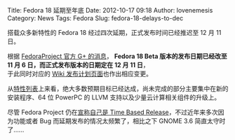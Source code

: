 Title: Fedora 18 延期至年底
Date: 2012-10-17 09:18
Author: lovenemesis
Category: News
Tags: Fedora
Slug: fedora-18-delays-to-dec

搭载众多新特性的 Fedora 18 经过四次延期，正式发布时间已经推迟至 12 月 11
日。

根据 [FedoraProject 官方 G+
的消息](https://plus.google.com/u/0/112917221531140868607/posts/CapS7cYMWmV)，
**Fedora 18 Beta 版本的发布日期已经改至 11 月 6
日，而正式发布版本的日期定在 12 月 11 日**，  
于此同时对应的 [Wiki
发布计划页面](https://fedoraproject.org/wiki/Releases/18/Schedule?rd=Releases/18)也作出相应变更。

从[特性列表](http://fedoraproject.org/wiki/Releases/18/FeatureList)上来看，绝大多数预期目标已经达成，尚未完成的部分主要集中在新的安装程序、64
位 PowerPC 的 LLVM 支持以及少量云计算相关组件的升级上。

尽管 Fedora Project 仍在[宣称自己是 Time Based
Release](http://fedoraproject.org/wiki/Releases)，不过近年来多次因为功能或者
Bug 而延期发布的情况太频繁了，相比之下 GNOME 3.6 简直太守时了……
